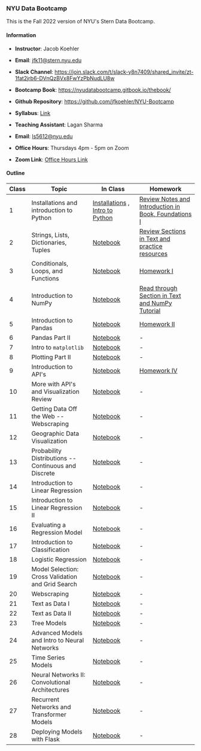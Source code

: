 ### NYU Data Bootcamp 

This is the Fall 2022 version of NYU's Stern Data Bootcamp.  

#### Information

- **Instructor**: Jacob Koehler
- **Email**: jfk11@stern.nyu.edu
- **Slack Channel**: https://join.slack.com/t/slack-y8n7409/shared_invite/zt-1fat2jrb6-DVnQzBVx8FwYzPbNudLU8w
- **Bootcamp Book**: https://nyudatabootcamp.gitbook.io/thebook/
- **Github Repository**: https://github.com/jfkoehler/NYU-Bootcamp
- **Syllabus**: [Link](https://docs.google.com/document/d/1BD8d7Qpxfmev5MY9VdEAtgOAeH9YO0vV/edit?usp=sharing&ouid=115505102508269083833&rtpof=true&sd=true)


- **Teaching Assistant**:  Lagan Sharma 
- **Email**:  ls5612@nyu.edu 
- **Office Hours**:  Thursdays 4pm - 5pm on Zoom  
- **Zoom Link**: [Office Hours Link](https://NewSchool.zoom.us/j/98585813490) 


#### Outline

| Class | Topic | In Class | Homework |
| ------ | ------ | ------ | ------ |
| 1 | Installations and introduction to Python | [Installations](https://nyudatabootcamp.gitbook.io/thebook/installing-python) , [Intro to Python](notebooks/module_1/class_1/) | [Review Notes and Introduction in Book, Foundations I](https://nyudatabootcamp.gitbook.io/thebook/py-fun1) |
| 2 | Strings, Lists, Dictionaries, Tuples | [Notebook](notebooks/module_1/class_2/) | [Review Sections in Text and practice resources](https://nyudatabootcamp.gitbook.io/thebook/py-fun1#strings)  | 
| 3 | Conditionals, Loops, and Functions | [Notebook](notebooks/module_1/class_3/) | [Homework I](notebooks/module_1/homeworks/) | 
| 4 | Introduction to NumPy | [Notebook](notebooks/module_1/class_4/) | [Read through Section in Text and NumPy Tutorial](https://numpy.org/devdocs/user/absolute_beginners.html) |
| 5 | Introduction to Pandas | [Notebook](notebooks/module_1/class_5/) | [Homework II](notebooks/module_1/homeworks/homework_II.ipynb) | 
| 6 | Pandas Part II | [Notebook](notebooks/module_1/class_6) | - | 
| 7 | Intro to `matplotlib` | [Notebook](notebooks/module_1/class_7) | - |
| 8 | Plotting Part II | [Notebook](notebooks/module_1/class_8) | - |
| 9 | Introduction to API's | [Notebook](notebooks/module_1/class_9) | [Homework IV](notebooks/module_1/homeworks/homework_IV.ipynb) |
| 10 | More with API's and Visualization Review | [Notebook](notebooks/module_1/class_10) | - |
| 11 | Getting Data Off the Web -- Webscraping | [Notebook](notebooks/module_1/class_11) | - | 
| 12 | Geographic Data Visualization | [Notebook](notebooks/module_1/class_12) | - |
| 13 | Probability Distributions -- Continuous and Discrete | [Notebook](notebooks/module_2/2.01_probability/) | - |
| 14 | Introduction to Linear Regression | [Notebook](notebooks/module_2/2.02_linear_regression/) | - |
| 15 | Introduction to Linear Regression II | [Notebook](notebooks/module_2/2.03_linear_regression/) | - |
| 16 | Evaluating a Regression Model | [Notebook](notebooks/module_2/2.04_ttsplit_polynomials/) | - |
| 17 | Introduction to Classification | [Notebook](notebooks/module_2/2.05_knn_classification/) | - |
| 18 | Logistic Regression | [Notebook](notebooks/module_2/2.06_logistic_regression/) | - |
| 19 | Model Selection: Cross Validation and Grid Search | [Notebook](notebooks/module_2/2.07_model_building_grid_searching/) | - |
| 20 | Webscraping | [Notebook](notebooks/module_2/2.08_webscraping/) | - |
| 21 | Text as Data I | [Notebook](notebooks/module_2/2.09_intro-to-nlp) | - |
| 22 | Text as Data II | [Notebook](notebooks/module_2/2.10_nlp_II) | - |
| 23 | Tree Models | [Notebook](notebooks/module_2/2.11_intro_trees) | - |
| 24 | Advanced Models and Intro to Neural Networks | [Notebook]() | - |
| 25 | Time Series Models | [Notebook]() | - |
| 26 | Neural Networks II: Convolutional Architectures | [Notebook]() | - |
| 27 | Recurrent Networks and Transformer Models | [Notebook]() | - |
| 28 | Deploying Models with Flask | [Notebook]() | - |

